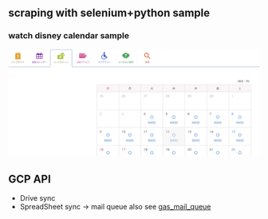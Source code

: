 ## scraping with selenium+python sample
### watch disney calendar sample
![screen_shot.png](./screen_shot.png)

## GCP API
- Drive sync
- SpreadSheet sync -> mail queue
also see [gas_mail_queue](https://github.com/serna37/gas_mail_queue)
